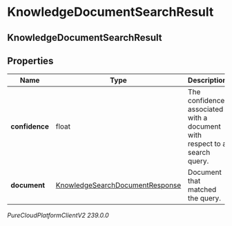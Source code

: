 # KnowledgeDocumentSearchResult

## KnowledgeDocumentSearchResult

## Properties

|Name | Type | Description | Notes|
|------------ | ------------- | ------------- | -------------|
| **confidence** | float | The confidence associated with a document with respect to a search query. | [optional] |
| **document** | [KnowledgeSearchDocumentResponse](KnowledgeSearchDocumentResponse) | Document that matched the query. | [optional] |



_PureCloudPlatformClientV2 239.0.0_
